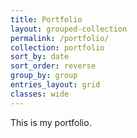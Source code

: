 ```yaml
---
title: Portfolio
layout: grouped-collection
permalink: /portfolio/
collection: portfolio
sort_by: date
sort_order: reverse
group_by: group
entries_layout: grid
classes: wide
---
```


This is my portfolio.